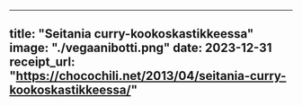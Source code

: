 
---
title: "Seitania curry-kookoskastikkeessa"
image: "./vegaanibotti.png"
date: 2023-12-31
receipt_url: "https://chocochili.net/2013/04/seitania-curry-kookoskastikkeessa/"
---
